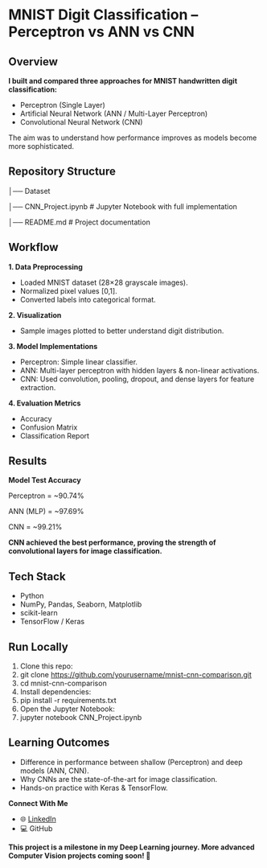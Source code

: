 # MNIST Digit Classification – Perceptron vs ANN vs CNN

## Overview

**I built and compared three approaches for MNIST handwritten digit classification:**
- Perceptron (Single Layer)
- Artificial Neural Network (ANN / Multi-Layer Perceptron)
- Convolutional Neural Network (CNN)
  
The aim was to understand how performance improves as models become more sophisticated.

## Repository Structure

│── Dataset

│── CNN_Project.ipynb     # Jupyter Notebook with full implementation

│── README.md             # Project documentation

## Workflow

**1. Data Preprocessing**
- Loaded MNIST dataset (28×28 grayscale images).
- Normalized pixel values [0,1].
- Converted labels into categorical format.
  
**2. Visualization**
- Sample images plotted to better understand digit distribution.

**3.	Model Implementations**
- Perceptron: Simple linear classifier.
- ANN: Multi-layer perceptron with hidden layers & non-linear activations.
- CNN: Used convolution, pooling, dropout, and dense layers for feature extraction.

**4.	Evaluation Metrics**
- Accuracy
- Confusion Matrix
- Classification Report

## Results

**Model	Test Accuracy**

Perceptron = ~90.74%

ANN (MLP) = ~97.69%

CNN = ~99.21%

**CNN achieved the best performance, proving the strength of convolutional layers for image classification.**

## Tech Stack

- Python
- NumPy, Pandas, Seaborn, Matplotlib
- scikit-learn
- TensorFlow / Keras

## Run Locally

1.	Clone this repo:
2.	git clone https://github.com/yourusername/mnist-cnn-comparison.git
3.	cd mnist-cnn-comparison
4.	Install dependencies:
5.	pip install -r requirements.txt
6.	Open the Jupyter Notebook:
7.	jupyter notebook CNN_Project.ipynb

## Learning Outcomes

- Difference in performance between shallow (Perceptron) and deep models (ANN, CNN).
- Why CNNs are the state-of-the-art for image classification.
- Hands-on practice with Keras & TensorFlow.

**Connect With Me**

- 🌐 [LinkedIn](www.linkedin.com/in/ahmad-shahzad-46a744248)
- 💻 GitHub

**This project is a milestone in my Deep Learning journey. More advanced Computer Vision projects coming soon! 🚀**
